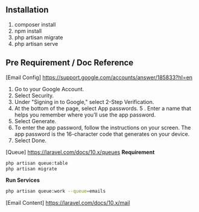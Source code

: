 ## Installation
1. composer install
2. npm install
3. php artisan migrate
4. php artisan serve

## Pre Requirement / Doc Reference
[Email Config]
https://support.google.com/accounts/answer/185833?hl=en
1. Go to your Google Account.
2. Select Security.
3. Under "Signing in to Google," select 2-Step Verification.
4. At the bottom of the page, select App passwords.
5 . Enter a name that helps you remember where you’ll use the app password.
6. Select Generate.
7. To enter the app password, follow the instructions on your screen. The app password is the 16-character code that generates on your device.
8. Select Done.

[Queue]
https://laravel.com/docs/10.x/queues
**Requirement**
```bash
php artisan queue:table
php artisan migrate
```

**Run Services**
```bash
php artisan queue:work --queue=emails     
```

[Email Content]
https://laravel.com/docs/10.x/mail
